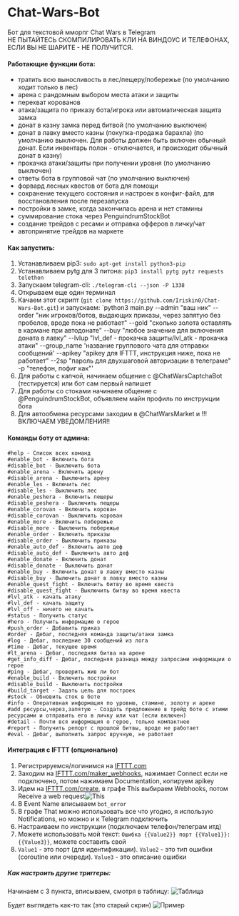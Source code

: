 # Chat-Wars-Bot
Бот для текстовой мморпг Chat Wars в Telegram<br />
НЕ ПЫТАЙТЕСЬ СКОМПИЛИРОВАТЬ КЛИ НА ВИНДОУС И ТЕЛЕФОНАХ, ЕСЛИ ВЫ НЕ ШАРИТЕ - НЕ ПОЛУЧИТСЯ. <br />

#### Работающие функции бота:
  - тратить всю выносливость в лес/пещеру/побережье (по умолчанию ходит только в лес)
  - арена с рандомным выбором места атаки и защиты
  - перехват корованов
  - атака/защита по приказу бота/игрока или автоматическая защита замка
  - донат в казну замка перед битвой (по умолчанию выключен)
  - донат в лавку вместо казны (покупка-продажа барахла) (по умолчанию выключен. Для работы должен быть включен обычный донат. Если инвентарь полон - отключается, и происходит обычный донат в казну)
  - прокачка атаки/защиты при получении уровня (по умолчанию выключен)
  - ответы бота в групповой чат (по умолчанию выключен)
  - форвард лесных квестов от бота для помощи
  - сохранение текущего состояния и настроек в конфиг-файл, для восстановления после перезапуска
  - постройки в замке, когда закончилась арена и нет стамины
  - суммирование стока через PenguindrumStockBot
  - создание трейдов с ресами и отправка офферов в личку/чат
  - автопринятие трейдов на маркете

#### Как запустить:<br />
  1) Устанавливаем pip3: `sudo apt-get install python3-pip`<br />
  2) Устанавливаем pytg для 3 питона: `pip3 install pytg pytz requests telethon`<br />
  3) Запускаем telegram-cli: `./telegram-cli --json -P 1338`<br />
  4) Открываем еще один терминал<br />
  5) Качаем этот скрипт (`git clone https://github.com/Iriskin0/Chat-Wars-Bot.git`) и запускаем: `python3 main.py --admin "ваш ник" --order "ник игроков/ботов, выдающих приказы, через запятую   без пробелов, вроде пока не работает" --gold "сколько золота оставлять в кармане при автодонате" --buy "любое значение для включения доната в лавку" --lvlup "lvl_def - прокачка защиты/lvl_atk - прокачка атаки" --group_name 'название группового чата для отправки сообщений' --apikey "apikey для IFTTT, инструкция ниже, пока не работает" --2sp "пароль для двухшаговой авторизации в телеграме" -p "телефон, пофиг как"'<br />
  6) Для работы с капчой, начинаем общение с @ChatWarsCaptchaBot (тестируется) или бот сам первый напишет
  7) Для работы со стоками начинаем общение с @PenguindrumStockBot, объявляем майн профиль по инструкции бота
  8) Для автообмена ресурсами заходим в @ChatWarsMarket и !!!ВКЛЮЧАЕМ УВЕДОМЛЕНИЯ!!
  
#### Команды боту от админа:<br />
    #help - Список всех команд
    #enable_bot - Включить бота
    #disable_bot - Выключить бота
    #enable_arena - Включить арену
    #disable_arena - Выключить арену
    #enable_les - Включить лес
    #disable_les - Выключить лес
    #enable_peshera - Включить пещеры
    #disable_peshera - Выключить пещеры
    #enable_corovan - Включить корован
    #disable_corovan - Выключить корован
    #enable_more - Включить побережье
    #disable_more - Выключить побережье
    #enable_order - Включить приказы
    #disable_order - Выключить приказы
    #enable_auto_def - Включить авто деф
    #disable_auto_def - Выключить авто деф
    #enable_donate - Включить донат
    #disable_donate - Выключить донат
    #enable_buy - Включить донат в лавку вместо казны
    #disable_buy - Вылючить донат в лавку вместо казны
    #enable_quest_fight - Включить битву во время квеста
    #disable_quest_fight - Выключить битву во время квеста
    #lvl_atk - качать атаку
    #lvl_def - качать защиту
    #lvl_off - ничего не качать
    #status - Получить статус
    #hero - Получить информацию о герое
    #push_order - Добавить приказ
    #order - Дебаг, последняя команда защиты/атаки замка
    #log - Дебаг, последние 30 сообщений из лога
    #time - Дебаг, текущее время
    #lt_arena - Дебаг, последняя битва на арене
    #get_info_diff - Дебаг, последняя разница между запросами информации о герое
    #ping - Дебаг, проверить жив ли бот
    #enable_build - Включить постройки
    #disable_build - Выключить постройки
    #build_target - Задать цель для построек
    #stock - Обновить сток в боте
    #info - Оперативная информация по уровню, стамине, золоту и арене
    #add ресурсы,через,запятую - Создать предложение в трейд боте с этими ресурсами и отправить его в личку или чат (если включен)
    #detail - Почти вся информация о герое, только компактнее
    #report - Получить репорт с прошлой битвы, вроде не работает
    #eval - Дебаг, выполнить запрос вручную, не работает

#### Интеграция с IFTTT (опционально)
1) Регистрируемся/логинимся на [IFTTT.com](http://IFTTT.com)
2) Заходим на [IFTTT.com/maker_webhooks](http://IFTTT.com/maker_webhooks), нажимает Connect если не подключено, потом нажимаем Documentation, копируем apikey
3) Идем на [IFTTT.com/create](http://IFTTT.com/create), в графе This выбираем Webhooks, потом Receive a web request![](http://i.imgur.com/fM0SpmU.png "This")
4) В Event Name вписываем `bot_error`
5) В графе That можно использовать все что угодно, я использую 
Notifications, но можно и к Telegram подключить
6) Настраиваем по инструкции (подключаем телефон/телеграм итд)
7) Можете использовать мой текст: `Ошибка {{Value2}} порт {{Value1}}: {{Value3}}`, можете составить свой
8) `Value1` - это порт (для идентификации). `Value2` - это тип ошибки (coroutine или очереди). `Value3` - это описание ошибки

##### Как настроить другие триггеры:
Начинаем с 3 пункта, вписываем, смотря в таблицу:
![](http://i.imgur.com/mv6qPvc.png "Таблица")

Будет выглядеть как-то так (это старый скрин)
![](http://i.imgur.com/Xnn41T5.png "Пример")

